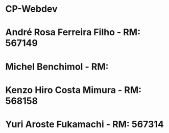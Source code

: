 # CP-Webdev

# André Rosa Ferreira Filho - RM: 567149

# Michel Benchimol - RM: 

# Kenzo Hiro Costa Mimura - RM: 568158

# Yuri Aroste Fukamachi - RM: 567314
